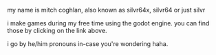 my name is mitch coghlan, also known as silvr64x, silvr64 or just silvr

i make games during my free time using the godot engine. you can find those by clicking on the link above.

i go by he/him pronouns in-case you're wondering haha.
